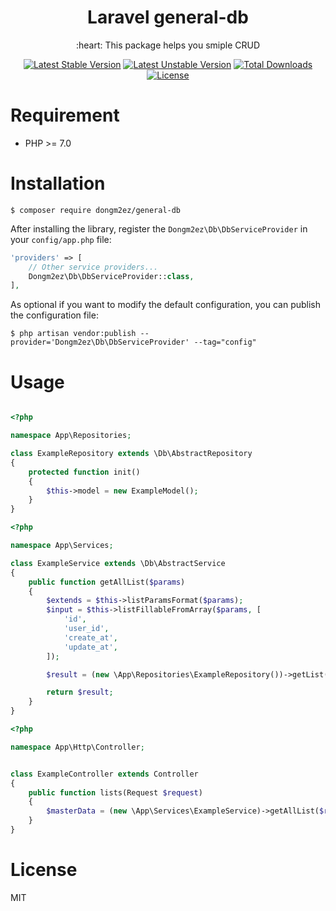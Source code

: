 

<h1 align="center">Laravel general-db</h1>

<p align="center">:heart: This package helps you smiple CRUD</p>

<p align="center">
<a href="https://packagist.org/packages/dongm2ez/general-db"><img src="https://poser.pugx.org/dongm2ez/general-db/v/stable.svg" alt="Latest Stable Version"></a>
<a href="https://packagist.org/packages/dongm2ez/general-db"><img src="https://poser.pugx.org/dongm2ez/general-db/v/unstable.svg" alt="Latest Unstable Version"></a>
<a href="https://packagist.org/packages/dongm2ez/general-db"><img src="https://poser.pugx.org/dongm2ez/general-db/downloads" alt="Total Downloads"></a>
<a href="https://packagist.org/packages/dongm2ez/general-db"><img src="https://poser.pugx.org/dongm2ez/general-db/license" alt="License"></a>
</p>

# Requirement

- PHP >= 7.0

# Installation

```shell
$ composer require dongm2ez/general-db
```

After installing the library, register the `Dongm2ez\Db\DbServiceProvider` in your `config/app.php` file:

  ```php
  'providers' => [
      // Other service providers...
      Dongm2ez\Db\DbServiceProvider::class,
  ],
  ```

As optional if you want to modify the default configuration, you can publish the configuration file:

```shell
$ php artisan vendor:publish --provider='Dongm2ez\Db\DbServiceProvider' --tag="config"
```

# Usage

```php

<?php 

namespace App\Repositories;

class ExampleRepository extends \Db\AbstractRepository
{
    protected function init() 
    {
        $this->model = new ExampleModel();
    }
}
```

```php
<?php 

namespace App\Services;

class ExampleService extends \Db\AbstractService
{
    public function getAllList($params)
    {
        $extends = $this->listParamsFormat($params);
        $input = $this->listFillableFromArray($params, [
            'id',
            'user_id',
            'create_at',
            'update_at',
        ]);

        $result = (new \App\Repositories\ExampleRepository())->getList(array_merge($input, ['_extends' => $extends]));

        return $result;
    }
}

```

```php
<?php

namespace App\Http\Controller;


class ExampleController extends Controller 
{
    public function lists(Request $request)
    {
        $masterData = (new \App\Services\ExampleService)->getAllList($request->all());
    }
}
```

# License

MIT
